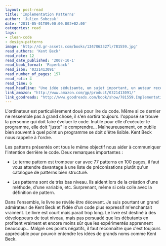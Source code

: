 ```yaml
---
layout: post-read
title: 'Implementation Patterns'
author: 'Julien Sobczak'
date: '2011-05-01T09:00:00.002+02:00'
categories: read
tags:
- clean-code
- design-patterns
image: 'http://d.gr-assets.com/books/1347863327l/781559.jpg'
read_authors: 'Kent Beck'
read_note: 12
read_date_published: '2007-10-1'
read_book_format: 'Paperback'
read_isbn: '0321413091'
read_number_of_pages: 157
read_roti: 4
read_time: 6
read_headline: "Une idée séduisante, un sujet important, un auteur reconnu. Les ingrédients d'une bonne recette étaient tous réunis mais voilà, la magie n'opère pas."
link_amazon: "http://www.amazon.com/gp/product/0321413091/"
link_goodreads: "http://www.goodreads.com/book/show/781559.Implementation_Patterns"
---
```



L'ordinateur est particulièrement doué pour lire du code. Même si ce dernier ne ressemble pas à grand chose, il s'en sortira toujours. l'opposé se trouve la personne qui doit faire évoluer le code. Inutile pour elle d'exécuter le programme, elle doit "juste" le comprendre... Malheureusement, on oublie bien souvent à quel point un programme se doit d'être lisible. Kent Beck nous rappelle à l'ordre.

Les patterns présentés ont tous le même objectif nous aider à communiquer l'intention derrière le code. Deux remarques importantes :

- Le terme pattern est trompeur car avec 77 patterns en 100 pages, il faut vous attendre davantage à une liste de préconisations plutôt qu'un catalogue de patterns bien structuré.

- Les patterns sont de très bas niveau. Ils aident lors de la création d'une méthode, d'une variable, etc. Surprenant, même si cela colle avec la définition de pattern.

Dans l'ensemble, le livre se révèle être décevant. Je suis pourtant un grand admirateur de Kent Beck et l'idée d'un code plus expressif m'enchantait vraiment. Le livre est court mais parait trop long. Le livre est destiné à des développeurs de tout niveau, mais pas persuadé que les débutants en profitent vraiment et encore moins sûr que les expérimentés apprennent beaucoup... Malgré ces points négatifs, il faut reconnaître que c'est toujours appréciable pour pouvoir entendre les idées de grands noms comme Kent Beck.

